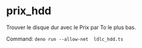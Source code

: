 # prix_hdd
Trouver le disque dur avec le Prix par To le plus bas.

Command: `deno run --allow-net  ldlc_hdd.ts`
